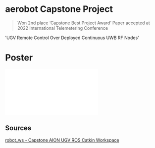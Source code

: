 # aerobot Capstone Project

>	Won 2nd place ‘Capstone Best Project Award’
>	Paper accepted at 2022 International Telemetering Conference

'UGV Remote Control Over Deployed Continuous UWB RF Nodes'

# Poster

![Poster](Poster.pdf)


## Sources

[robot_ws - Capstone AION UGV ROS Catkin Workspace](https://github.com/eric334/robot_ws)

